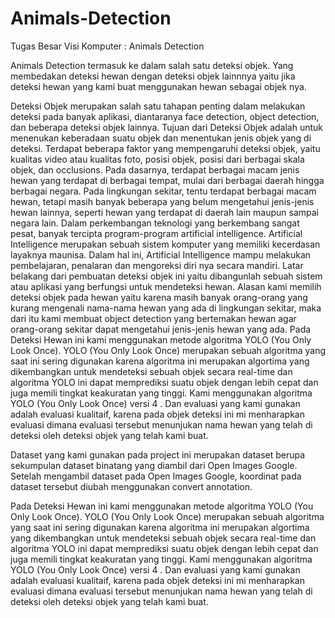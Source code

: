 # Animals-Detection
Tugas Besar Visi Komputer : Animals Detection

Animals Detection termasuk ke dalam salah satu deteksi objek. Yang membedakan deteksi hewan dengan deteksi objek lainnnya yaitu jika deteksi hewan yang kami buat menggunakan hewan sebagai objek nya.

Deteksi Objek merupakan salah satu tahapan penting dalam melakukan deteksi pada banyak aplikasi, diantaranya face detection, object detection, dan beberapa deteksi objek lainnya. Tujuan dari Deteksi Objek adalah untuk menenukan keberadaan suatu objek dan menentukan jenis objek yang di deteksi. Terdapat beberapa faktor yang mempengaruhi deteksi objek, yaitu kualitas video atau kualitas foto, posisi objek, posisi dari berbagai skala objek, dan occlusions.
Pada dasarnya, terdapat berbagai macam jenis hewan yang terdapat di berbagai tempat, mulai dari berbagai daerah hingga berbagai negara. Pada lingkungan sekitar, tentu terdapat berbagai macam hewan, tetapi masih banyak beberapa yang belum mengetahui jenis-jenis hewan lainnya, seperti hewan yang terdapat di daerah lain maupun sampai negara lain.
Dalam perkembangan teknologi yang berkembang sangat pesat, banyak tercipta program-program artificial intelligence. Artificial Intelligence merupakan sebuah sistem komputer yang memiliki kecerdasan layaknya maunisa. Dalam hal ini, Artificial Intelligence mampu melakukan pembelajaran, penalaran dan mengoreksi diri nya secara mandiri. 
Latar belakang dari pembuatan deteksi objek ini yaitu dibangunlah sebuah sistem atau aplikasi yang berfungsi untuk mendeteksi hewan. Alasan kami memilih deteksi objek pada hewan yaitu karena masih banyak orang-orang yang kurang mengenali nama-nama hewan yang ada di lingkungan sekitar, maka dari itu kami membuat object detection yang bertemakan hewan agar orang-orang sekitar dapat mengetahui jenis-jenis hewan yang ada. 
Pada Deteksi Hewan ini kami menggunakan metode algoritma YOLO (You Only Look Once). YOLO (You Only Look Once) merupakan sebuah algoritma yang saat ini sering digunakan karena algoritma ini merupakan algortima yang dikembangkan untuk mendeteksi sebuah objek secara real-time dan algoritma YOLO ini dapat memprediksi suatu objek dengan lebih cepat dan juga memili tingkat keakuratan yang tinggi. Kami menggunakan algoritma YOLO (You Only Look Once) versi 4 . Dan evaluasi yang kami gunakan adalah evaluasi kualitaif, karena pada objek deteksi ini mi menharapkan evaluasi dimana evaluasi tersebut menunjukan nama hewan yang telah di deteksi oleh deteksi objek yang telah kami buat.

Dataset yang kami gunakan pada project ini merupakan dataset berupa sekumpulan dataset binatang yang diambil dari Open Images Google. Setelah mengambil dataset pada Open Images Google, koordinat pada dataset tersebut diubah menggunakan convert annotation. 

Pada Deteksi Hewan ini kami menggunakan metode algoritma YOLO (You Only Look Once). YOLO (You Only Look Once) merupakan sebuah algoritma yang saat ini sering digunakan karena algoritma ini merupakan algortima yang dikembangkan untuk mendeteksi sebuah objek secara real-time dan algoritma YOLO ini dapat memprediksi suatu objek dengan lebih cepat dan juga memili tingkat keakuratan yang tinggi. Kami menggunakan algoritma YOLO (You Only Look Once) versi 4 . Dan evaluasi yang kami gunakan adalah evaluasi kualitaif, karena pada objek deteksi ini mi menharapkan evaluasi dimana evaluasi tersebut menunjukan nama hewan yang telah di deteksi oleh deteksi objek yang telah kami buat. 

